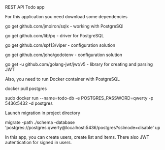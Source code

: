 REST API Todo app

For this application you need download some dependencies

go get github.com/jmoiron/sqlx - working with PostgreSQl

go get github.com/lib/pq - driver for PostgreSQL

go get github.com/spf13/viper - configuration solution

go get github.com/joho/godotenv - configuration solution

go get -u github.com/golang-jwt/jwt/v5 - library for creating and parsing JWT 

Also, you need to run Docker container with PostgreSQL

docker pull postgres

sudo docker run --name=todo-db -e POSTGRES_PASSWORD=qwerty -p 5436:5432 -d postgres

Launch migration in project directory

migrate -path ./schema -database 'postgres://postgres:qwerty@localhost:5436/postgres?sslmode=disable' up

In this app, you can create users, create list and items. There also JWT autentication for signed in users.
